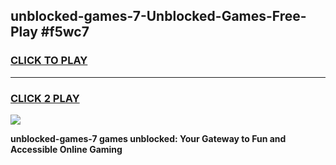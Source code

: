 
## unblocked-games-7-Unblocked-Games-Free-Play #f5wc7
<h3>
<a href="https://us.freeplayer.one?title=unblocked-games-7&ref=9M">CLICK TO PLAY</a></h3>
<hr>

<h3>
<a href="https://us.freeplayer.one?title=unblocked-games-7&ref=9M">CLICK 2 PLAY</a>
  
</h3>

<a href="https://us.freeplayer.one?title=unblocked-games-7&ref=9M"><img src="https://clearcache.store/games.png"></a>


**unblocked-games-7 games unblocked: Your Gateway to Fun and Accessible Online Gaming**
